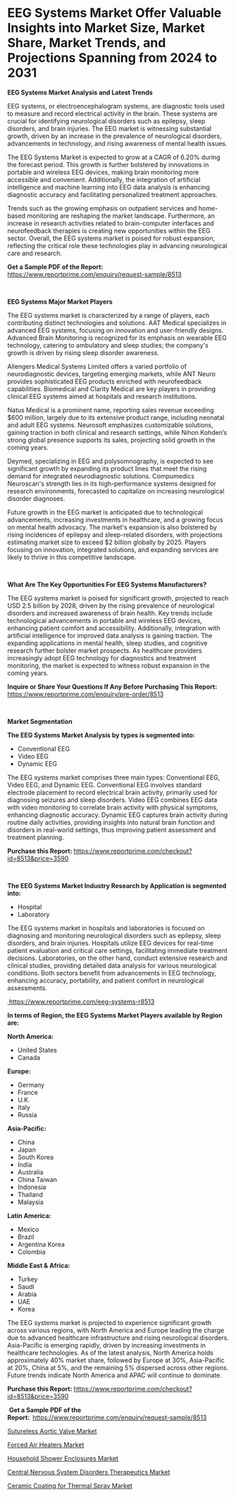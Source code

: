 <p><h1>EEG Systems Market Offer Valuable Insights into Market Size, Market Share, Market Trends, and Projections Spanning from 2024 to 2031</h1></p><p><strong>EEG Systems Market Analysis and Latest Trends</strong></p>
<p><p>EEG systems, or electroencephalogram systems, are diagnostic tools used to measure and record electrical activity in the brain. These systems are crucial for identifying neurological disorders such as epilepsy, sleep disorders, and brain injuries. The EEG market is witnessing substantial growth, driven by an increase in the prevalence of neurological disorders, advancements in technology, and rising awareness of mental health issues.</p><p>The EEG Systems Market is expected to grow at a CAGR of 6.20% during the forecast period. This growth is further bolstered by innovations in portable and wireless EEG devices, making brain monitoring more accessible and convenient. Additionally, the integration of artificial intelligence and machine learning into EEG data analysis is enhancing diagnostic accuracy and facilitating personalized treatment approaches.</p><p>Trends such as the growing emphasis on outpatient services and home-based monitoring are reshaping the market landscape. Furthermore, an increase in research activities related to brain-computer interfaces and neurofeedback therapies is creating new opportunities within the EEG sector. Overall, the EEG systems market is poised for robust expansion, reflecting the critical role these technologies play in advancing neurological care and research.</p></p>
<p><strong>Get a Sample PDF of the Report:&nbsp;</strong> <a href="https://www.reportprime.com/enquiry/request-sample/8513">https://www.reportprime.com/enquiry/request-sample/8513</a></p>
<p>&nbsp;</p>
<p><strong>EEG Systems Major Market Players</strong></p>
<p><p>The EEG systems market is characterized by a range of players, each contributing distinct technologies and solutions. AAT Medical specializes in advanced EEG systems, focusing on innovation and user-friendly designs. Advanced Brain Monitoring is recognized for its emphasis on wearable EEG technology, catering to ambulatory and sleep studies; the company's growth is driven by rising sleep disorder awareness.</p><p>Allengers Medical Systems Limited offers a varied portfolio of neurodiagnostic devices, targeting emerging markets, while ANT Neuro provides sophisticated EEG products enriched with neurofeedback capabilities. Biomedical and Clarity Medical are key players in providing clinical EEG systems aimed at hospitals and research institutions.</p><p>Natus Medical is a prominent name, reporting sales revenue exceeding $600 million, largely due to its extensive product range, including neonatal and adult EEG systems. Neurosoft emphasizes customizable solutions, gaining traction in both clinical and research settings, while Nihon Kohden’s strong global presence supports its sales, projecting solid growth in the coming years.</p><p>Deymed, specializing in EEG and polysomnography, is expected to see significant growth by expanding its product lines that meet the rising demand for integrated neurodiagnostic solutions. Compumedics Neuroscan's strength lies in its high-performance systems designed for research environments, forecasted to capitalize on increasing neurological disorder diagnoses.</p><p>Future growth in the EEG market is anticipated due to technological advancements, increasing investments in healthcare, and a growing focus on mental health advocacy. The market's expansion is also bolstered by rising incidences of epilepsy and sleep-related disorders, with projections estimating market size to exceed $2 billion globally by 2025. Players focusing on innovation, integrated solutions, and expanding services are likely to thrive in this competitive landscape.</p></p>
<p>&nbsp;</p>
<p><strong>What Are The Key Opportunities For EEG Systems Manufacturers?</strong></p>
<p><p>The EEG systems market is poised for significant growth, projected to reach USD 2.5 billion by 2028, driven by the rising prevalence of neurological disorders and increased awareness of brain health. Key trends include technological advancements in portable and wireless EEG devices, enhancing patient comfort and accessibility. Additionally, integration with artificial intelligence for improved data analysis is gaining traction. The expanding applications in mental health, sleep studies, and cognitive research further bolster market prospects. As healthcare providers increasingly adopt EEG technology for diagnostics and treatment monitoring, the market is expected to witness robust expansion in the coming years.</p></p>
<p><strong>Inquire or Share Your Questions If Any Before Purchasing This Report:</strong> <a href="https://www.reportprime.com/enquiry/pre-order/8513">https://www.reportprime.com/enquiry/pre-order/8513</a></p>
<p>&nbsp;</p>
<p><strong>Market Segmentation</strong></p>
<p><strong>The EEG Systems Market Analysis by types is segmented into:</strong></p>
<p><ul><li>Conventional EEG</li><li>Video EEG</li><li>Dynamic EEG</li></ul></p>
<p><p>The EEG systems market comprises three main types: Conventional EEG, Video EEG, and Dynamic EEG. Conventional EEG involves standard electrode placement to record electrical brain activity, primarily used for diagnosing seizures and sleep disorders. Video EEG combines EEG data with video monitoring to correlate brain activity with physical symptoms, enhancing diagnostic accuracy. Dynamic EEG captures brain activity during routine daily activities, providing insights into natural brain function and disorders in real-world settings, thus improving patient assessment and treatment planning.</p></p>
<p><strong>Purchase this Report:&nbsp;</strong><a href="https://www.reportprime.com/checkout?id=8513&price=3590">https://www.reportprime.com/checkout?id=8513&price=3590</a></p>
<p>&nbsp;</p>
<p><strong>The EEG Systems Market Industry Research by Application is segmented into:</strong></p>
<p><ul><li>Hospital</li><li>Laboratory</li></ul></p>
<p><p>The EEG systems market in hospitals and laboratories is focused on diagnosing and monitoring neurological disorders such as epilepsy, sleep disorders, and brain injuries. Hospitals utilize EEG devices for real-time patient evaluation and critical care settings, facilitating immediate treatment decisions. Laboratories, on the other hand, conduct extensive research and clinical studies, providing detailed data analysis for various neurological conditions. Both sectors benefit from advancements in EEG technology, enhancing accuracy, portability, and patient comfort in neurological assessments.</p></p>
<p><a href="https://www.reportprime.com/eeg-systems-r8513">&nbsp;https://www.reportprime.com/eeg-systems-r8513</a></p>
<p><strong>In terms of Region, the EEG Systems Market Players available by Region are:</strong></p>
<p>
    <p> <strong> North America: </strong>
        <ul>
            <li>United States</li>
            <li>Canada</li>
        </ul>
        </p> 
    <p> <strong> Europe: </strong>
        <ul>
            <li>Germany</li>
            <li>France</li>
            <li>U.K.</li>
            <li>Italy</li>
            <li>Russia</li>
        </ul>
        </p> 
    <p> <strong> Asia-Pacific: </strong>
        <ul>
            <li>China</li>
            <li>Japan</li>
            <li>South Korea</li>
            <li>India</li>
            <li>Australia</li>
            <li>China Taiwan</li>
            <li>Indonesia</li>
            <li>Thailand</li>
            <li>Malaysia</li>
        </ul>
        </p> 
    <p> <strong> Latin America: </strong>
        <ul>
            <li>Mexico</li>
            <li>Brazil</li>
            <li>Argentina Korea</li>
            <li>Colombia</li>
        </ul>
        </p> 
    <p> <strong> Middle East & Africa: </strong>
        <ul>
            <li>Turkey</li>
            <li>Saudi</li>
            <li>Arabia</li>
            <li>UAE</li>
            <li>Korea</li>
        </ul>
    </p>
    </p>
<p><p>The EEG systems market is projected to experience significant growth across various regions, with North America and Europe leading the charge due to advanced healthcare infrastructure and rising neurological disorders. Asia-Pacific is emerging rapidly, driven by increasing investments in healthcare technologies. As of the latest analysis, North America holds approximately 40% market share, followed by Europe at 30%, Asia-Pacific at 20%, China at 5%, and the remaining 5% dispersed across other regions. Future trends indicate North America and APAC will continue to dominate.</p></p>
<p><strong>Purchase this Report: </strong><a href="https://www.reportprime.com/checkout?id=8513&price=3590">https://www.reportprime.com/checkout?id=8513&price=3590</a></p>
<p>&nbsp;<strong>Get a Sample PDF of the Report:&nbsp;&nbsp;</strong><a href="https://www.reportprime.com/enquiry/request-sample/8513">https://www.reportprime.com/enquiry/request-sample/8513</a></p>
<p><strong></strong></p>
<p><p><a href="https://github.com/pizolina/Market-Research-Report-List-6/blob/main/sutureless-aortic-valve-market.md">Sutureless Aortic Valve Market</a></p><p><a href="https://www.linkedin.com/pulse/forced-air-heaters-market-forecast-global-trends-analysis-from-fbnof?trackingId=Tt%2FYAMPqQy6Q6CWTajafnA%3D%3D">Forced Air Heaters Market</a></p><p><a href="https://issuu.com/reportprime-2/docs/household-shower-enclosures-market-_95b75dcfa2989e">Household Shower Enclosures Market</a></p><p><a href="https://medium.com/@paulcormier1971/the-central-nervous-system-disorders-therapeutics-market-insights-report-offers-an-in-depth-and-2a73312b248c">Central Nervous System Disorders Therapeutics Market</a></p><p><a href="https://medium.com/@paulcormier1971/the-global-ceramic-coating-for-thermal-spray-market-identifies-drivers-restraints-16d75d5dcce6">Ceramic Coating for Thermal Spray Market</a></p></p>